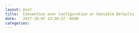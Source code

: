 ```yaml
---
layout: post
title:  Convention over Configuration or Sensible Defaults
date:   2017-10-07 13:30:27 -0500
categories:
---
```



